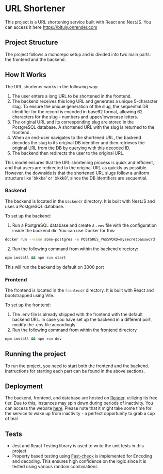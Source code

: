 # URL Shortener

This project is a URL shortening service built with React and NestJS.
You can access it here https://bituly.onrender.com

## Project Structure

The project follows a monorepo setup and is divided into two main parts: the frontend and the backend.

## How it Works

The URL shortener works in the following way:

1. The user enters a long URL to be shortened in the frontend.
2. The backend receives this long URL and generates a unique 5-character slug. To ensure the unique generation of the slug, the sequential DB identifier for the record is encoded in base62 format, allowing 62 characters for the slug - numbers and upper/lowercase letters.
3. The original URL and its corresponding slug are stored in the PostgreSQL database. A shortened URL with the slug is returned to the frontend.
4. When an end-user navigates to the shortened URL, the backend decodes the slug to its original DB identifier and then retrieves the original URL from the DB by querying with this decoded ID.
5. The backend then redirects the user to the original URL.

This model ensures that the URL shortening process is quick and efficient, and that users are redirected to the original URL as quickly as possible. However, the downside is that the shortened URL slugs follow a uniform structure like 'bkkka' or 'bkkk8', since the DB identifiers are sequential.

### Backend

The backend is located in the `backend/` directory. It is built with NestJS and uses a PostgreSQL database.

To set up the backend:

1. Run a PostgreSQL database and create a `.env` file with the configuration inside the backend dir. You can use Docker for this:

```bash
docker run --name some-postgres -e POSTGRES_PASSWORD=mysecretpassword -e POSTGRES_DB=urlsshortenerdb -p 5432:5432 -d postgres
```

2. Run the following command from within the backend directory:

```bash
npm install && npm run start
```

This will run the backend by default on 3000 port

### Frontend

The frontend is located in the `frontend/` directory. It is built with React and bootstrapped using Vite.

To set up the frontend:

1. The .env file is already shipped with the frontend with the default backend URL. In case you have set up the backend in a different port, modify the .env file accordingly.
2. Run the following command from within the frontend directory

```bash
npm install && npm run dev
```

## Running the project

To run the project, you need to start both the frontend and the backend. Instructions for starting each part can be found in the above sections.

## Deployment

The backend, frontend, and database are hosted on [Render](https://render.com/), utilizing its free tier. Due to this, instances may spin down during periods of inactivity. You can access the website [here](https://bituly.onrender.com). Please note that it might take some time for the service to wake up from inactivity - a perfect opportunity to grab a cup of tea!

## Tests

- Jest and React Testing library is used to write the unit tests in this project.
- Property based testing using [Fast-check](https://fast-check.dev/) is implemented for Encoding and decoding. This ensures high confidence on the logic since it is tested using various random combinations
